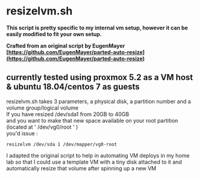 # resizelvm.sh
**This script is pretty specific to my internal vm setup, however it can be easily modified to fit your own setup.**


**Crafted from an original script by EugenMayer [https://github.com/EugenMayer/parted-auto-resize](https://github.com/EugenMayer/parted-auto-resize)**

## currently tested using proxmox 5.2 as a VM host & ubuntu 18.04/centos 7 as guests


resizelvm.sh takes 3 parameters, a physical disk, a partition number and a volume group/logical volume  
If you have resized /dev/sda1 from 20GB to 40GB   
and you want to make that new space available on your root partition (located at ' /dev/vg0/root ' )   
you'd issue :


` resizelvm /dev/sda 1 /dev/mapper/vg0-root `


I adapted the original script to help in automating VM deploys in my home lab
so that I could use a template VM with a tiny disk attached to it
and automatically resize that volume after spinning up a new VM
